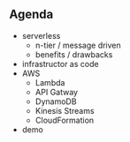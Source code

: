 ## Agenda
* serverless
  * n-tier / message driven
  * benefits / drawbacks
* infrastructor as code
* AWS
  * Lambda
  * API Gatway
  * DynamoDB
  * Kinesis Streams
  * CloudFormation
* demo